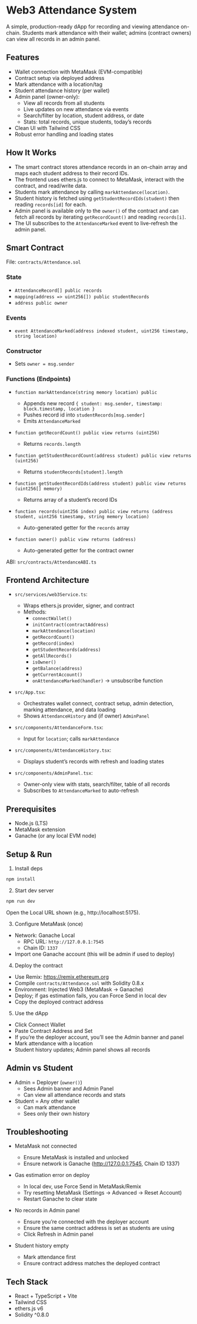 # Web3 Attendance System

A simple, production-ready dApp for recording and viewing attendance on-chain. Students mark attendance with their wallet; admins (contract owners) can view all records in an admin panel.

## Features

- Wallet connection with MetaMask (EVM-compatible)
- Contract setup via deployed address
- Mark attendance with a location/tag
- Student attendance history (per wallet)
- Admin panel (owner-only):
  - View all records from all students
  - Live updates on new attendance via events
  - Search/filter by location, student address, or date
  - Stats: total records, unique students, today’s records
- Clean UI with Tailwind CSS
- Robust error handling and loading states

## How It Works

- The smart contract stores attendance records in an on-chain array and maps each student address to their record IDs.
- The frontend uses ethers.js to connect to MetaMask, interact with the contract, and read/write data.
- Students mark attendance by calling `markAttendance(location)`.
- Student history is fetched using `getStudentRecordIds(student)` then reading `records[id]` for each.
- Admin panel is available only to the `owner()` of the contract and can fetch all records by iterating `getRecordCount()` and reading `records[i]`.
- The UI subscribes to the `AttendanceMarked` event to live-refresh the admin panel.

## Smart Contract

File: `contracts/Attendance.sol`

### State
- `AttendanceRecord[] public records`
- `mapping(address => uint256[]) public studentRecords`
- `address public owner`

### Events
- `event AttendanceMarked(address indexed student, uint256 timestamp, string location)`

### Constructor
- Sets `owner = msg.sender`

### Functions (Endpoints)
- `function markAttendance(string memory location) public`
  - Appends new record `{ student: msg.sender, timestamp: block.timestamp, location }`
  - Pushes record id into `studentRecords[msg.sender]`
  - Emits `AttendanceMarked`

- `function getRecordCount() public view returns (uint256)`
  - Returns `records.length`

- `function getStudentRecordCount(address student) public view returns (uint256)`
  - Returns `studentRecords[student].length`

- `function getStudentRecordIds(address student) public view returns (uint256[] memory)`
  - Returns array of a student’s record IDs

- `function records(uint256 index) public view returns (address student, uint256 timestamp, string memory location)`
  - Auto-generated getter for the `records` array

- `function owner() public view returns (address)`
  - Auto-generated getter for the contract owner

ABI: `src/contracts/AttendanceABI.ts`

## Frontend Architecture

- `src/services/web3Service.ts`:
  - Wraps ethers.js provider, signer, and contract
  - Methods:
    - `connectWallet()`
    - `initContract(contractAddress)`
    - `markAttendance(location)`
    - `getRecordCount()`
    - `getRecord(index)`
    - `getStudentRecords(address)`
    - `getAllRecords()`
    - `isOwner()`
    - `getBalance(address)`
    - `getCurrentAccount()`
    - `onAttendanceMarked(handler)` → unsubscribe function

- `src/App.tsx`:
  - Orchestrates wallet connect, contract setup, admin detection, marking attendance, and data loading
  - Shows `AttendanceHistory` and (if owner) `AdminPanel`

- `src/components/AttendanceForm.tsx`:
  - Input for `location`; calls `markAttendance`

- `src/components/AttendanceHistory.tsx`:
  - Displays student’s records with refresh and loading states

- `src/components/AdminPanel.tsx`:
  - Owner-only view with stats, search/filter, table of all records
  - Subscribes to `AttendanceMarked` to auto-refresh

## Prerequisites

- Node.js (LTS)
- MetaMask extension
- Ganache (or any local EVM node)

## Setup & Run

1) Install deps
```bash
npm install
```

2) Start dev server
```bash
npm run dev
```
Open the Local URL shown (e.g., http://localhost:5175).

3) Configure MetaMask (once)
- Network: Ganache Local
  - RPC URL: `http://127.0.0.1:7545`
  - Chain ID: `1337`
- Import one Ganache account (this will be admin if used to deploy)

4) Deploy the contract
- Use Remix: https://remix.ethereum.org
- Compile `contracts/Attendance.sol` with Solidity 0.8.x
- Environment: Injected Web3 (MetaMask → Ganache)
- Deploy; if gas estimation fails, you can Force Send in local dev
- Copy the deployed contract address

5) Use the dApp
- Click Connect Wallet
- Paste Contract Address and Set
- If you’re the deployer account, you’ll see the Admin banner and panel
- Mark attendance with a location
- Student history updates; Admin panel shows all records

## Admin vs Student

- Admin = Deployer (`owner()`)
  - Sees Admin banner and Admin Panel
  - Can view all attendance records and stats
- Student = Any other wallet
  - Can mark attendance
  - Sees only their own history

## Troubleshooting

- MetaMask not connected
  - Ensure MetaMask is installed and unlocked
  - Ensure network is Ganache (http://127.0.0.1:7545, Chain ID 1337)

- Gas estimation error on deploy
  - In local dev, use Force Send in MetaMask/Remix
  - Try resetting MetaMask (Settings → Advanced → Reset Account)
  - Restart Ganache to clear state

- No records in Admin panel
  - Ensure you’re connected with the deployer account
  - Ensure the same contract address is set as students are using
  - Click Refresh in Admin panel

- Student history empty
  - Mark attendance first
  - Ensure contract address matches the deployed contract

## Tech Stack

- React + TypeScript + Vite
- Tailwind CSS
- ethers.js v6
- Solidity ^0.8.0



